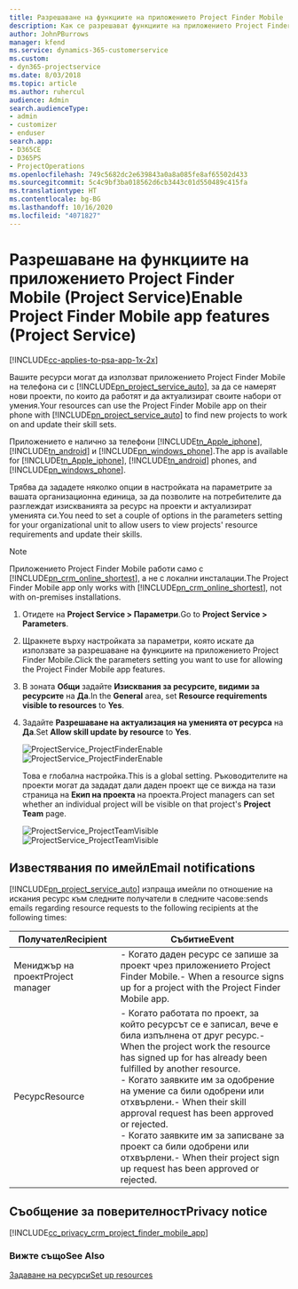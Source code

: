 ```yaml
---
title: Разрешаване на функциите на приложението Project Finder Mobile
description: Как се разрешават функциите на приложението Project Finder Mobile за Project Service
author: JohnPBurrows
manager: kfend
ms.service: dynamics-365-customerservice
ms.custom:
- dyn365-projectservice
ms.date: 8/03/2018
ms.topic: article
ms.author: ruhercul
audience: Admin
search.audienceType:
- admin
- customizer
- enduser
search.app:
- D365CE
- D365PS
- ProjectOperations
ms.openlocfilehash: 749c5682dc2e639843a0a8a085fe8af65502d433
ms.sourcegitcommit: 5c4c9bf3ba018562d6cb3443c01d550489c415fa
ms.translationtype: HT
ms.contentlocale: bg-BG
ms.lasthandoff: 10/16/2020
ms.locfileid: "4071827"
---
```

# <a name="enable-project-finder-mobile-app-features-project-service"></a><span data-ttu-id="00b2b-103">Разрешаване на функциите на приложението Project Finder Mobile (Project Service)</span><span class="sxs-lookup"><span data-stu-id="00b2b-103">Enable Project Finder Mobile app features (Project Service)</span></span>

[!INCLUDE[cc-applies-to-psa-app-1x-2x](../includes/cc-applies-to-psa-app-1x-2x.md)]

<span data-ttu-id="00b2b-104">Вашите ресурси могат да използват приложението Project Finder Mobile на телефона си с [!INCLUDE[pn_project_service_auto](../includes/pn-project-service-auto.md)], за да се намерят нови проекти, по които да работят и да актуализират своите набори от умения.</span><span class="sxs-lookup"><span data-stu-id="00b2b-104">Your resources can use the Project Finder Mobile app on their phone with [!INCLUDE[pn_project_service_auto](../includes/pn-project-service-auto.md)] to find new projects to work on and update their skill sets.</span></span>  
  
 <span data-ttu-id="00b2b-105">Приложението е налично за телефони [!INCLUDE[tn_Apple_iphone](../includes/tn-apple-iphone.md)], [!INCLUDE[tn_android](../includes/tn-android.md)] и [!INCLUDE[pn_windows_phone](../includes/pn-windows-phone.md)].</span><span class="sxs-lookup"><span data-stu-id="00b2b-105">The app is available for [!INCLUDE[tn_Apple_iphone](../includes/tn-apple-iphone.md)], [!INCLUDE[tn_android](../includes/tn-android.md)] phones, and [!INCLUDE[pn_windows_phone](../includes/pn-windows-phone.md)].</span></span>  
  
 <span data-ttu-id="00b2b-106">Трябва да зададете няколко опции в настройката на параметрите за вашата организационна единица, за да позволите на потребителите да разглеждат изискванията за ресурс на проекти и актуализират уменията си.</span><span class="sxs-lookup"><span data-stu-id="00b2b-106">You need to set a couple of options in the parameters setting for your organizational unit to allow users to view projects' resource requirements and update their skills.</span></span>  
  
> [!NOTE]
>  <span data-ttu-id="00b2b-107">Приложението Project Finder Mobile работи само с [!INCLUDE[pn_crm_online_shortest](../includes/pn-crm-online-shortest.md)], а не с локални инсталации.</span><span class="sxs-lookup"><span data-stu-id="00b2b-107">The Project Finder Mobile app only works with [!INCLUDE[pn_crm_online_shortest](../includes/pn-crm-online-shortest.md)], not with on-premises installations.</span></span>  
  
1. <span data-ttu-id="00b2b-108">Отидете на **Project Service > Параметри**.</span><span class="sxs-lookup"><span data-stu-id="00b2b-108">Go to **Project Service > Parameters**.</span></span>  
  
2. <span data-ttu-id="00b2b-109">Щракнете върху настройката за параметри, която искате да използвате за разрешаване на функциите на приложението Project Finder Mobile.</span><span class="sxs-lookup"><span data-stu-id="00b2b-109">Click the parameters setting you want to use for allowing the Project Finder Mobile app features.</span></span>  
  
3. <span data-ttu-id="00b2b-110">В зоната **Общи** задайте **Изисквания за ресурсите, видими за ресурсите** на **Да**.</span><span class="sxs-lookup"><span data-stu-id="00b2b-110">In the **General** area, set **Resource requirements visible to resources** to **Yes**.</span></span>  
  
4. <span data-ttu-id="00b2b-111">Задайте **Разрешаване на актуализация на уменията от ресурса** на **Да**.</span><span class="sxs-lookup"><span data-stu-id="00b2b-111">Set **Allow skill update by resource** to **Yes**.</span></span>  
  
   <span data-ttu-id="00b2b-112">![ProjectService_ProjectFinderEnable](../psa/media/project-service-project-finder-enable.png "ProjectService_ProjectFinderEnable")</span><span class="sxs-lookup"><span data-stu-id="00b2b-112">![ProjectService_ProjectFinderEnable](../psa/media/project-service-project-finder-enable.png "ProjectService_ProjectFinderEnable")</span></span>  
  
   <span data-ttu-id="00b2b-113">Това е глобална настройка.</span><span class="sxs-lookup"><span data-stu-id="00b2b-113">This is a global setting.</span></span> <span data-ttu-id="00b2b-114">Ръководителите на проекти могат да зададат дали даден проект ще се вижда на тази страница на **Екип на проекта** на проекта.</span><span class="sxs-lookup"><span data-stu-id="00b2b-114">Project managers can set whether an individual project will be visible on that project's **Project Team** page.</span></span>  
  
   <span data-ttu-id="00b2b-115">![ProjectService_ProjectTeamVisible](../psa/media/project-service-project-team-visible.png "ProjectService_ProjectTeamVisible")</span><span class="sxs-lookup"><span data-stu-id="00b2b-115">![ProjectService_ProjectTeamVisible](../psa/media/project-service-project-team-visible.png "ProjectService_ProjectTeamVisible")</span></span>  
  
## <a name="email-notifications"></a><span data-ttu-id="00b2b-116">Известявания по имейл</span><span class="sxs-lookup"><span data-stu-id="00b2b-116">Email notifications</span></span>  
 [!INCLUDE[pn_project_service_auto](../includes/pn-project-service-auto.md)] <span data-ttu-id="00b2b-117">изпраща имейли по отношение на искания ресурс към следните получатели в следните часове:</span><span class="sxs-lookup"><span data-stu-id="00b2b-117">sends emails regarding resource requests to the following recipients at the following times:</span></span>  
  
|<span data-ttu-id="00b2b-118">Получател</span><span class="sxs-lookup"><span data-stu-id="00b2b-118">Recipient</span></span>|<span data-ttu-id="00b2b-119">Събитие</span><span class="sxs-lookup"><span data-stu-id="00b2b-119">Event</span></span>|  
|---------------|-----------|  
|<span data-ttu-id="00b2b-120">Мениджър на проект</span><span class="sxs-lookup"><span data-stu-id="00b2b-120">Project manager</span></span>|<span data-ttu-id="00b2b-121">-   Когато даден ресурс се запише за проект чрез приложението Project Finder Mobile.</span><span class="sxs-lookup"><span data-stu-id="00b2b-121">-   When a resource signs up for a project with the Project Finder Mobile app.</span></span>|  
|<span data-ttu-id="00b2b-122">Ресурс</span><span class="sxs-lookup"><span data-stu-id="00b2b-122">Resource</span></span>|<span data-ttu-id="00b2b-123">-   Когато работата по проект, за който ресурсът се е записал, вече е била изпълнена от друг ресурс.</span><span class="sxs-lookup"><span data-stu-id="00b2b-123">-   When the project work the resource has signed up for has already been fulfilled by another resource.</span></span><br /><span data-ttu-id="00b2b-124">-   Когато заявките им за одобрение на умение са били одобрени или отхвърлени.</span><span class="sxs-lookup"><span data-stu-id="00b2b-124">-   When their skill approval request has been approved or rejected.</span></span><br /><span data-ttu-id="00b2b-125">-   Когато заявките им за записване за проект са били одобрени или отхвърлени.</span><span class="sxs-lookup"><span data-stu-id="00b2b-125">-   When their project sign up request has been approved or rejected.</span></span>|  
  
## <a name="privacy-notice"></a><span data-ttu-id="00b2b-126">Съобщение за поверителност</span><span class="sxs-lookup"><span data-stu-id="00b2b-126">Privacy notice</span></span>  
 [!INCLUDE[cc_privacy_crm_project_finder_mobile_app](../includes/cc-privacy-crm-project-finder-mobile-app.md)]  
  
### <a name="see-also"></a><span data-ttu-id="00b2b-127">Вижте също</span><span class="sxs-lookup"><span data-stu-id="00b2b-127">See Also</span></span>  
 [<span data-ttu-id="00b2b-128">Задаване на ресурси</span><span class="sxs-lookup"><span data-stu-id="00b2b-128">Set up resources</span></span>](../psa/set-up-resources.md)
